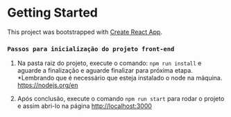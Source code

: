 # Getting Started

This project was bootstrapped with [Create React App](https://github.com/facebook/create-react-app).
### `Passos para inicialização do projeto front-end`

1. Na pasta raiz do projeto, execute o comando: `npm run install` e aguarde a finalização e aguarde finalizar para próxima etapa.
*Lembrando que é necessário que esteja instalado o node na máquina. https://nodejs.org/en

2. Após conclusão, execute o comando `npm run start` para rodar o projeto e assim abri-lo na página [http://localhost:3000](http://localhost:3000)
